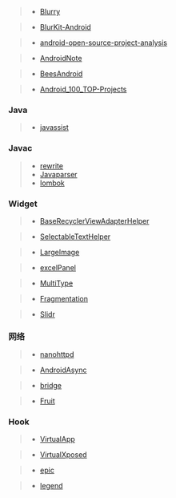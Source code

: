 
> * [Blurry](https://github.com/wasabeef/Blurry "Blurry")

> * [BlurKit-Android](https://github.com/wonderkiln/BlurKit-Android)

> * [android-open-source-project-analysis](https://github.com/guoxiaoxing/android-open-source-project-analysis)

> * [AndroidNote](https://github.com/GcsSloop/AndroidNote)

> * [BeesAndroid](https://github.com/BeesAndroid/BeesAndroid)

> * [Android_100_TOP-Projects](https://github.com/ShaunSheep/Android_100_TOP-Projects)

### Java

> * [javassist](https://github.com/jboss-javassist/javassist)

### Javac

> * [rewrite](https://github.com/Netflix-Skunkworks/rewrite)
> * [Javaparser](https://github.com/Javaparser/Javaparser)
> * [lombok](https://github.com/rzwitserloot/lombok)

### Widget

> * [BaseRecyclerViewAdapterHelper](https://github.com/CymChad/BaseRecyclerViewAdapterHelper)

> * [SelectableTextHelper](https://github.com/laobie/SelectableTextHelper)

> * [LargeImage](https://github.com/LuckyJayce/LargeImage)

> * [excelPanel](https://github.com/zhouchaoyuan/excelPanel)

> * [MultiType](https://github.com/drakeet/MultiType)

> * [Fragmentation](https://github.com/YoKeyword/Fragmentation)

> * [Slidr](https://github.com/r0adkll/Slidr)

### 网络

> * [nanohttpd](https://github.com/NanoHttpd/nanohttpd)

> * [AndroidAsync](https://github.com/koush/AndroidAsync)

> * [bridge](https://github.com/afollestad/bridge)

> * [Fruit](https://github.com/ghuiii/Fruit)

### Hook

> * [VirtualApp](https://github.com/asLody/VirtualApp)

> * [VirtualXposed](https://github.com/android-hacker/VirtualXposed)

> * [epic](https://github.com/tiann/epic)

> * [legend](https://github.com/asLody/legend)
